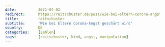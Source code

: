 ```yaml
---
date:          2021-04-02
redirect:      https://reitschuster.de/post/wie-bei-eltern-corona-angst-geschuert-wird/
title:         reitschuster
subtitle:      'Wie bei Eltern Corona-Angst geschürt wird'
country:       DE
categories:    [Zahlen]
tags:          [reitschuster, kind, angst, manipulation]
---
```

